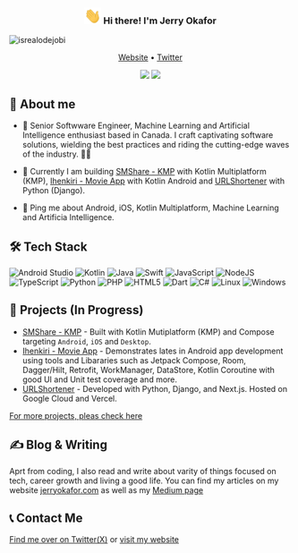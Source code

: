 <!-- Heading -->
<h3 align="center"><img src = "wave.gif" width = 30px> Hi there! I'm Jerry Okafor</h3>


<!-- Profile Views -->
<p align="left"> <img src="https://komarev.com/ghpvc/?username=jerryOkafor&label=Profile%20views&color=0e75b6&style=flat" alt="isrealodejobi" />
</p>

<p align="center">
  <a href="https://jerryokafor.com">Website</a> •
  <a href="https://https://x.com/Nomns0">Twitter</a>
</p>

<p align="center">
<img height="137px" src="https://jok-stats.vercel.app/api?username=adamalston&hide_title=true&hide_border=true&show_icons=true&include_all_commits=true&count_private=true&line_height=21&text_color=000&icon_color=000&bg_color=0,ea6161,ffc64d,fffc4d,52fa5a&theme=graywhite" />
<img height="137px" src="https://jok-stats.vercel.app/api/top-langs?username=jerryOkafor&theme=dracula&show_icons=true&langs_count=8&hide=html,php,jupyter%20notebook&layout=compact&hide_title=true&hide_border=true&include_all_commits=true&count_private=true&count_private=true&text_color=000&icon_color=fff&bg_color=0,52fa5a,4dfcff,c64dff&theme=graywhite" />

</p>

 <!-- About section -->

## 🚀 About me

- 🔭 Senior Softwware Engineer, Machine Learning and Artificial Intelligence enthusiast based in Canada.  I craft captivating software solutions, wielding the best practices and riding the cutting-edge waves of the industry. 🚀✨

- 🌱 Currently I am building [SMShare - KMP](https://github.com/jerryOkafor/SMShare) with Kotlin Multiplatform (KMP), [Ihenkiri - Movie App](https://github.com/jerryOkafor/IheNkiri) with Kotlin Android and [URLShortener](https://github.com/jerryOkafor/URLShortener)  with Python (Django).

- 👯 Ping me about  Android, iOS, Kotlin Multiplatform, Machine Learning and Artificia Intelligence.


## 🛠 Tech Stack
![Android Studio](https://img.shields.io/badge/android%20studio-346ac1?style=for-the-badge&logo=android%20studio&logoColor=white)
![Kotlin](https://img.shields.io/badge/kotlin-%237F52FF.svg?style=for-the-badge&logo=kotlin&logoColor=white)
![Java](https://img.shields.io/badge/java-%23ED8B00.svg?style=for-the-badge&logo=openjdk&logoColor=white)
![Swift](https://img.shields.io/badge/swift-F54A2A?style=for-the-badge&logo=swift&logoColor=white)
![JavaScript](https://img.shields.io/badge/javascript-%23323330.svg?style=for-the-badge&logo=javascript&logoColor=%23F7DF1E)
![NodeJS](https://img.shields.io/badge/node.js-6DA55F?style=for-the-badge&logo=node.js&logoColor=white)
![TypeScript](https://img.shields.io/badge/typescript-%23007ACC.svg?style=for-the-badge&logo=typescript&logoColor=white)
![Python](https://img.shields.io/badge/python-3670A0?style=for-the-badge&logo=python&logoColor=ffdd54)
![PHP](https://img.shields.io/badge/php-%23777BB4.svg?style=for-the-badge&logo=php&logoColor=white)
![HTML5](https://img.shields.io/badge/html5-%23E34F26.svg?style=for-the-badge&logo=html5&logoColor=white)
![Dart](https://img.shields.io/badge/dart-%230175C2.svg?style=for-the-badge&logo=dart&logoColor=white)
![C#](https://img.shields.io/badge/c%23-%23239120.svg?style=for-the-badge&logo=csharp&logoColor=white)
![Linux](https://img.shields.io/badge/Linux-FCC624?style=for-the-badge&logo=linux&logoColor=black)
![Windows](https://img.shields.io/badge/Windows-0078D6?style=for-the-badge&logo=windows&logoColor=white)

<!--More: https://github.com/Ileriayo/markdown-badges-->

## 🚧 Projects (In Progress)

- [SMShare - KMP](https://github.com/jerryOkafor/SMShare) - Built with Kotlin Mutiplatform (KMP) and Compose targeting `Android`, `iOS` and `Desktop`.
- [Ihenkiri - Movie App](https://github.com/jerryOkafor/IheNkiri) - Demonstrates lates in Android app development using tools and Libararies such as Jetpack Compose, Room, Dagger/Hilt, Retrofit, WorkManager, DataStore, Kotlin Coroutine  with good UI and Unit test coverage and more.
- [URLShortener](https://github.com/jerryOkafor/URLShortener)  - Developed with Python, Django, and Next.js. Hosted on Google Cloud and Vercel.

[For more projects, pleas check here](https://github.com/jerryOkafor?tab=repositories)

## ✍️ Blog & Writing
Aprt from coding, I also read and write about varity of things focused on tech, career growth and living a good life. You can find my articles on my website [jerryokafor.com](jhttps://jerryokafor.com) as well as my [Medium page](https://jerryokafor.medium.com/)

## 📞 Contact Me
[Find me over on Twitter(X)](https://x.com/Nomns0) or [visit my website](https://jerryokafor.web.app/)
